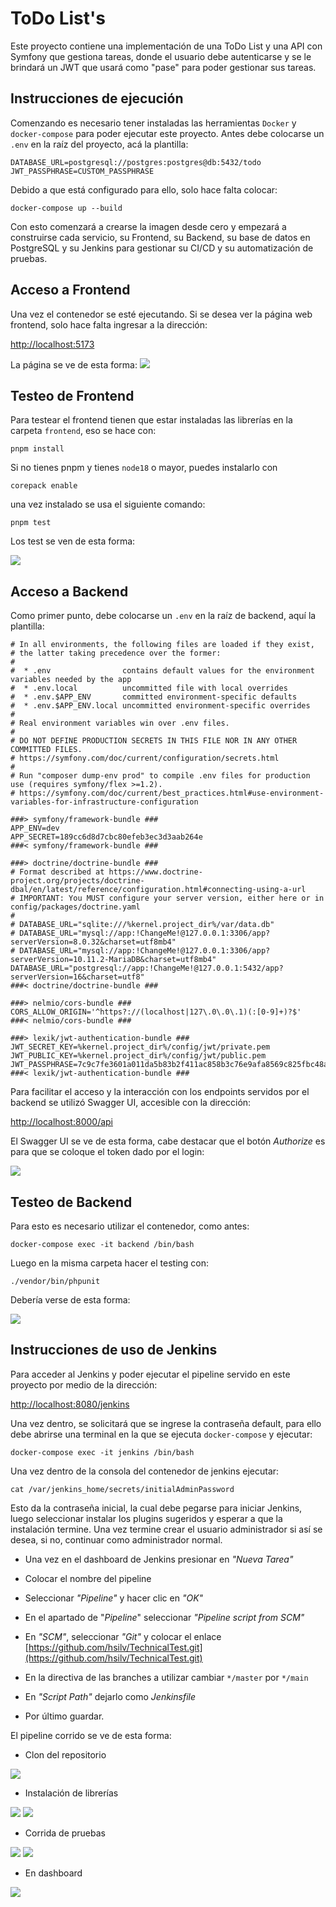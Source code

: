 # ToDo List's
Este proyecto contiene una implementación de una ToDo List y una API con Symfony que gestiona tareas, donde el usuario debe autenticarse y se le brindará un JWT que usará como "pase" para poder gestionar sus tareas.

## Instrucciones de ejecución
Comenzando es necesario tener instaladas las herramientas `Docker` y `docker-compose` para poder ejecutar este proyecto. 
Antes debe colocarse un `.env` en la raíz del proyecto, acá la plantilla:
```
DATABASE_URL=postgresql://postgres:postgres@db:5432/todo
JWT_PASSPHRASE=CUSTOM_PASSPHRASE
```
Debido a que está configurado para ello, solo hace falta colocar:

```
docker-compose up --build
```

Con esto comenzará a crearse la imagen desde cero y empezará a construirse cada servicio, su Frontend, su Backend, su base de datos en PostgreSQL y su Jenkins para gestionar su CI/CD y su automatización de pruebas.

## Acceso a Frontend
Una vez el contenedor se esté ejecutando. Si se desea ver la página web frontend, solo hace falta ingresar a la dirección:

[http://localhost:5173](http://localhost:5173)

La página se ve de esta forma:
![](https://github.com/hsilv/TechnicalTest/blob/main/images/frontend-preview.png)

## Testeo de Frontend
Para testear el frontend tienen que estar instaladas las librerías en la carpeta `frontend`, eso se hace con:
```
pnpm install
```
Si no tienes pnpm y tienes `node18` o mayor, puedes instalarlo con
```
corepack enable
```
una vez instalado se usa el siguiente comando:
```
pnpm test
```
Los test se ven de esta forma:

![](https://github.com/hsilv/TechnicalTest/blob/main/images/frontend-tests.png)
## Acceso a Backend
Como primer punto, debe colocarse un `.env` en la raíz de backend, aquí la plantilla:
```
# In all environments, the following files are loaded if they exist,
# the latter taking precedence over the former:
#
#  * .env                contains default values for the environment variables needed by the app
#  * .env.local          uncommitted file with local overrides
#  * .env.$APP_ENV       committed environment-specific defaults
#  * .env.$APP_ENV.local uncommitted environment-specific overrides
#
# Real environment variables win over .env files.
#
# DO NOT DEFINE PRODUCTION SECRETS IN THIS FILE NOR IN ANY OTHER COMMITTED FILES.
# https://symfony.com/doc/current/configuration/secrets.html
#
# Run "composer dump-env prod" to compile .env files for production use (requires symfony/flex >=1.2).
# https://symfony.com/doc/current/best_practices.html#use-environment-variables-for-infrastructure-configuration

###> symfony/framework-bundle ###
APP_ENV=dev
APP_SECRET=189cc6d8d7cbc80efeb3ec3d3aab264e
###< symfony/framework-bundle ###

###> doctrine/doctrine-bundle ###
# Format described at https://www.doctrine-project.org/projects/doctrine-dbal/en/latest/reference/configuration.html#connecting-using-a-url
# IMPORTANT: You MUST configure your server version, either here or in config/packages/doctrine.yaml
#
# DATABASE_URL="sqlite:///%kernel.project_dir%/var/data.db"
# DATABASE_URL="mysql://app:!ChangeMe!@127.0.0.1:3306/app?serverVersion=8.0.32&charset=utf8mb4"
# DATABASE_URL="mysql://app:!ChangeMe!@127.0.0.1:3306/app?serverVersion=10.11.2-MariaDB&charset=utf8mb4"
DATABASE_URL="postgresql://app:!ChangeMe!@127.0.0.1:5432/app?serverVersion=16&charset=utf8"
###< doctrine/doctrine-bundle ###

###> nelmio/cors-bundle ###
CORS_ALLOW_ORIGIN='^https?://(localhost|127\.0\.0\.1)(:[0-9]+)?$'
###< nelmio/cors-bundle ###

###> lexik/jwt-authentication-bundle ###
JWT_SECRET_KEY=%kernel.project_dir%/config/jwt/private.pem
JWT_PUBLIC_KEY=%kernel.project_dir%/config/jwt/public.pem
JWT_PASSPHRASE=7c9c7fe3601a011da5b83b2f411ac858b3c76e9afa8569c825fbc48af15e62c3
###< lexik/jwt-authentication-bundle ###

```
Para facilitar el acceso y la interacción con los endpoints servidos por el backend se utilizó Swagger UI, accesible con la dirección:

[http://localhost:8000/api](http://localhost:8000/api)

El Swagger UI se ve de esta forma, cabe destacar que el botón *Authorize* es para que se coloque el token dado por el login:

![](https://github.com/hsilv/TechnicalTest/blob/main/images/backend-preview.png)

## Testeo de Backend
Para esto es necesario utilizar el contenedor, como antes:
```
docker-compose exec -it backend /bin/bash
```
Luego en la misma carpeta hacer el testing con:
```
./vendor/bin/phpunit
```
Debería verse de esta forma:

![](https://github.com/hsilv/TechnicalTest/blob/main/images/backend-tests.png)

## Instrucciones de uso de Jenkins
Para acceder al Jenkins y poder ejecutar el pipeline servido en este proyecto por medio de la dirección:

[http://localhost:8080/jenkins](http://localhost:8080/jenkins)

Una vez dentro, se solicitará que se ingrese la contraseña default, para ello debe abrirse una terminal en la que se ejecuta `docker-compose` y ejecutar:
```
docker-compose exec -it jenkins /bin/bash
```

Una vez dentro de la consola del contenedor de jenkins ejecutar:
```
cat /var/jenkins_home/secrets/initialAdminPassword
```
Esto da la contraseña inicial, la cual debe pegarse para iniciar Jenkins, luego seleccionar instalar los plugins sugeridos y esperar a que la instalación termine. Una vez termine crear el usuario administrador si así se desea, si no, continuar como administrador normal.

* Una vez en el dashboard de Jenkins presionar en _"Nueva Tarea"_

* Colocar el nombre del pipeline

* Seleccionar _"Pipeline"_ y hacer clic en _"OK"_

* En el apartado de "_Pipeline_" seleccionar _"Pipeline script from SCM"_
* En _"SCM"_, seleccionar _"Git"_ y colocar el enlace [https://github.com/hsilv/TechnicalTest.git](https://github.com/hsilv/TechnicalTest.git)
* En la directiva de las branches a utilizar cambiar `*/master` por `*/main`
* En _"Script Path"_ dejarlo como _Jenkinsfile_
* Por último guardar.

El pipeline corrido se ve de esta forma:
* Clon del repositorio
  
![](https://github.com/hsilv/TechnicalTest/blob/main/images/pipeline-clone.png)

* Instalación de librerías

![](https://github.com/hsilv/TechnicalTest/blob/main/images/pipeline-install-1.png)
![](https://github.com/hsilv/TechnicalTest/blob/main/images/pipeline-install-2.png)

* Corrida de pruebas

![](https://github.com/hsilv/TechnicalTest/blob/main/images/pipeline-test-1.png)
![](https://github.com/hsilv/TechnicalTest/blob/main/images/pipeline-test-2.png)

* En dashboard

![](https://github.com/hsilv/TechnicalTest/blob/main/images/pipeline-dashboard.png)
